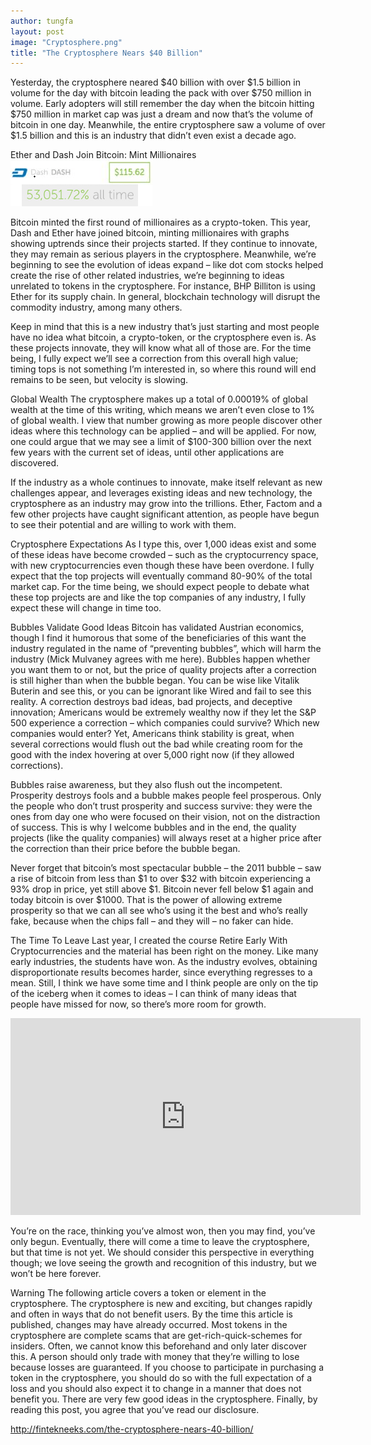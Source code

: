 ```yaml
---
author: tungfa
layout: post
image: "Cryptosphere.png"
title: "The Cryptosphere Nears $40 Billion"
---
```

Yesterday, the cryptosphere neared $40 billion with over $1.5 billion in volume for the day with bitcoin leading the pack with over $750 million in volume. Early adopters will still remember the day when the bitcoin hitting $750 million in market cap was just a dream and now that’s the volume of bitcoin in one day. Meanwhile, the entire cryptosphere saw a volume of over $1.5 billion and this is an industry that didn’t even exist a decade ago.

Ether and Dash Join Bitcoin: Mint Millionaires
![Alt desc](/assets/img/rJ-NfAsil.png)

Bitcoin minted the first round of millionaires as a crypto-token. This year, Dash and Ether have joined bitcoin, minting millionaires with graphs showing uptrends since their projects started. If they continue to innovate, they may remain as serious players in the cryptosphere. Meanwhile, we’re beginning to see the evolution of ideas expand – like dot com stocks helped create the rise of other related industries, we’re beginning to ideas unrelated to tokens in the cryptosphere. For instance, BHP Billiton is using Ether for its supply chain. In general, blockchain technology will disrupt the commodity industry, among many others.

Keep in mind that this is a new industry that’s just starting and most people have no idea what bitcoin, a crypto-token, or the cryptosphere even is. As these projects innovate, they will know what all of those are. For the time being, I fully expect we’ll see a correction from this overall high value; timing tops is not something I’m interested in, so where this round will end remains to be seen, but velocity is slowing.

Global Wealth
The cryptosphere makes up a total of 0.00019% of global wealth at the time of this writing, which means we aren’t even close to 1% of global wealth. I view that number growing as more people discover other ideas where this technology can be applied – and will be applied. For now, one could argue that we may see a limit of $100-300 billion over the next few years with the current set of ideas, until other applications are discovered.

If the industry as a whole continues to innovate, make itself relevant as new challenges appear, and leverages existing ideas and new technology, the cryptosphere as an industry may grow into the trillions. Ether, Factom and a few other projects have caught significant attention, as people have begun to see their potential and are willing to work with them.

Cryptosphere Expectations
As I type this, over 1,000 ideas exist and some of these ideas have become crowded – such as the cryptocurrency space, with new cryptocurrencies even though these have been overdone. I fully expect that the top projects will eventually command 80-90% of the total market cap. For the time being, we should expect people to debate what these top projects are and like the top companies of any industry, I fully expect these will change in time too.

Bubbles Validate Good Ideas
Bitcoin has validated Austrian economics, though I find it humorous that some of the beneficiaries of this want the industry regulated in the name of “preventing bubbles”, which will harm the industry (Mick Mulvaney agrees with me here). Bubbles happen whether you want them to or not, but the price of quality projects after a correction is still higher than when the bubble began. You can be wise like Vitalik Buterin and see this, or you can be ignorant like Wired and fail to see this reality. A correction destroys bad ideas, bad projects, and deceptive innovation; Americans would be extremely wealthy now if they let the S&P 500 experience a correction – which companies could survive? Which new companies would enter? Yet, Americans think stability is great, when several corrections would flush out the bad while creating room for the good with the index hovering at over 5,000 right now (if they allowed corrections).

Bubbles raise awareness, but they also flush out the incompetent. Prosperity destroys fools and a bubble makes people feel prosperous. Only the people who don’t trust prosperity and success survive: they were the ones from day one who were focused on their vision, not on the distraction of success. This is why I welcome bubbles and in the end, the quality projects (like the quality companies) will always reset at a higher price after the correction than their price before the bubble began.

Never forget that bitcoin’s most spectacular bubble – the 2011 bubble – saw a rise of bitcoin from less than $1 to over $32 with bitcoin experiencing a 93% drop in price, yet still above $1. Bitcoin never fell below $1 again and today bitcoin is over $1000. That is the power of allowing extreme prosperity so that we can all see who’s using it the best and who’s really fake, because when the chips fall – and they will – no faker can hide.

The Time To Leave
Last year, I created the course Retire Early With Cryptocurrencies and the material has been right on the money. Like many early industries, the students have won. As the industry evolves, obtaining disproportionate results becomes harder, since everything regresses to a mean. Still, I think we have some time and I think people are only on the tip of the iceberg when it comes to ideas – I can think of many ideas that people have missed for now, so there’s more room for growth.

<iframe width="560" height="315" src="https://www.youtube.com/embed/29aLqN2TKnA" frameborder="0" allowfullscreen></iframe>

You’re on the race, thinking you’ve almost won, then you may find, you’ve only begun.
Eventually, there will come a time to leave the cryptosphere, but that time is not yet. We should consider this perspective in everything though; we love seeing the growth and recognition of this industry, but we won’t be here forever.

Warning
The following article covers a token or element in the cryptosphere. The cryptosphere is new and exciting, but changes rapidly and often in ways that do not benefit users. By the time this article is published, changes may have already occurred. Most tokens in the cryptosphere are complete scams that are get-rich-quick-schemes for insiders. Often, we cannot know this beforehand and only later discover this. A person should only trade with money that they’re willing to lose because losses are guaranteed. If you choose to participate in purchasing a token in the cryptosphere, you should do so with the full expectation of a loss and you should also expect it to change in a manner that does not benefit you. There are very few good ideas in the cryptosphere. Finally, by reading this post, you agree that you’ve read our disclosure.

<http://fintekneeks.com/the-cryptosphere-nears-40-billion/>
